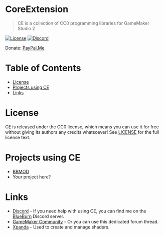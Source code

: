 # CoreExtension
> CE is a collection of CC0 programming libraries for GameMaker Studio 2

[![License](https://img.shields.io/github/license/kraifpatrik/CoreExtension)](LICENSE)
[![Discord](https://img.shields.io/discord/298884075585011713?label=Discord)](https://discord.gg/ep2BGPm)

Donate: [PayPal.Me](https://www.paypal.me/kraifpatrik/1usd)

# Table of Contents
* [License](#license)
* [Projects using CE](#projects-using-ce)
* [Links](#links)

# License
CE is released under the CC0 license, which means you can use it for free without giving its authors any credits whatsoever! See [LICENSE](LICENSE) for the full license text.

# Projects using CE
* [BBMOD](https://marketplace.yoyogames.com/assets/10210/bbmod-3)
* Your project here?

# Links
* [Discord](https://discord.gg/ep2BGPm) - If you need help with using CE, you can find me on the [BlueBurn](https://blueburn.cz/) Discord server.
* [GameMaker Community](https://forum.yoyogames.com/index.php?threads/62585) - Or you can use this dedicated forum thread.
* [Xpanda](https://github.com/GameMakerDiscord/Xpanda) - Used to create and manage shaders.
